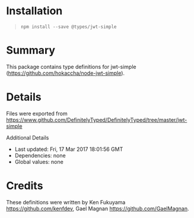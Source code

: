 # Installation
> `npm install --save @types/jwt-simple`

# Summary
This package contains type definitions for jwt-simple (https://github.com/hokaccha/node-jwt-simple).

# Details
Files were exported from https://www.github.com/DefinitelyTyped/DefinitelyTyped/tree/master/jwt-simple

Additional Details
 * Last updated: Fri, 17 Mar 2017 18:01:56 GMT
 * Dependencies: none
 * Global values: none

# Credits
These definitions were written by Ken Fukuyama <https://github.com/kenfdev>, Gael Magnan <https://github.com/GaelMagnan>.
